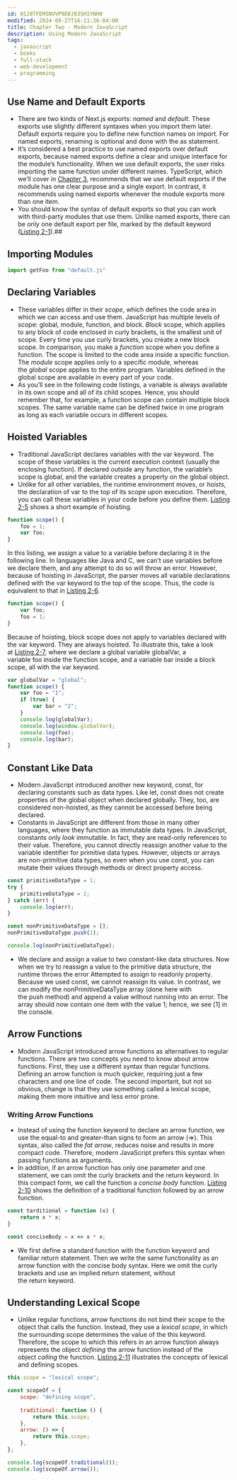 ```yaml
---
id: 01J8TFEM5NVVP9D8J83SH1YNH0
modified: 2024-09-27T16:11:36-04:00
title: Chapter Two - Modern JavaScript
description: Using Modern JavaScript
tags:
  - javascript
  - books
  - full-stack
  - web-development
  - programming
---
```

## Use Name and Default Exports
- There are two kinds of Next.js exports: _named_ and _default_. These exports use slightly different syntaxes when you import them later. Default exports require you to define new function names on import. For named exports, renaming is optional and done with the as statement.
- It’s considered a best practice to use named exports over default exports, because named exports define a clear and unique interface for the module’s functionality. When we use default exports, the user risks importing the same function under different names. TypeScript, which we’ll cover in [Chapter 3](https://learning.oreilly.com/library/view/the-complete-developer/9781098168810/xhtml/chapter3.xhtml), recommends that we use default exports if the module has one clear purpose and a single export. In contrast, it recommends using named exports whenever the module exports more than one item.
- You should know the syntax of default exports so that you can work with third-party modules that use them. Unlike named exports, there can be only one default export per file, marked by the default keyword ([Listing 2-1](https://learning.oreilly.com/library/view/the-complete-developer/9781098168810/xhtml/chapter2.xhtml#Lis2-1)).##
## Importing Modules
```javascript
import getFoo from "default.js"
```
## Declaring Variables
- These variables differ in their _scope_, which defines the code area in which we can access and use them. JavaScript has multiple levels of scope: global, module, function, and block. _Block_ scope, which applies to any block of code enclosed in curly brackets, is the smallest unit of scope. Every time you use curly brackets, you create a new block scope. In comparison, you make a _function_ scope when you define a function. The scope is limited to the code area inside a specific function. The _module_ scope applies only to a specific module, whereas the _global_ scope applies to the entire program. Variables defined in the global scope are available in every part of your code.
- As you’ll see in the following code listings, a variable is always available in its own scope and all of its child scopes. Hence, you should remember that, for example, a function scope can contain multiple block scopes. The same variable name can be defined twice in one program as long as each variable occurs in different scopes.
## Hoisted Variables
- Traditional JavaScript declares variables with the var keyword. The scope of these variables is the current execution context (usually the enclosing function). If declared outside any function, the variable’s scope is global, and the variable creates a property on the global object.
- Unlike for all other variables, the runtime environment moves, or _hoists_, the declaration of var to the top of its scope upon execution. Therefore, you can call these variables in your code before you define them. [Listing 2-5](https://learning.oreilly.com/library/view/the-complete-developer/9781098168810/xhtml/chapter2.xhtml#Lis2-5) shows a short example of hoisting.
```javascript
function scope() {
	foo = 1;
	var foo;
}
```
In this listing, we assign a value to a variable before declaring it in the following line. In languages like Java and C, we can’t use variables before we declare them, and any attempt to do so will throw an error. However, because of hoisting in JavaScript, the parser moves all variable declarations defined with the var keyword to the top of the scope. Thus, the code is equivalent to that in [Listing 2-6](https://learning.oreilly.com/library/view/the-complete-developer/9781098168810/xhtml/chapter2.xhtml#Lis2-6).

```javascript
function scope() {
	var foo;
	foo = 1;
}
```
Because of hoisting, block scope does not apply to variables declared with the var keyword. They are always hoisted. To illustrate this, take a look at [Listing 2-7](https://learning.oreilly.com/library/view/the-complete-developer/9781098168810/xhtml/chapter2.xhtml#Lis2-7), where we declare a global variable globalVar, a variable foo inside the function scope, and a variable bar inside a block scope, all with the var keyword.
```javascript
var globalVar = "global";
function scope() {
	var foo = "1";
	if (true) {
		var bar = "2";
	}
	console.log(globalVar);
	console.log(window.globalVar);
	console.log(foo);
	console.log(bar);
}

```
## Constant Like Data
- Modern JavaScript introduced another new keyword, const, for declaring constants such as data types. Like let, const does not create properties of the global object when declared globally. They, too, are considered non-hoisted, as they cannot be accessed before being declared.
- Constants in JavaScript are different from those in many other languages, where they function as immutable data types. In JavaScript, constants only _look_ immutable. In fact, they are read-only references to their value. Therefore, you cannot directly reassign another value to the variable identifier for primitive data types. However, objects or arrays are non-primitive data types, so even when you use const, you can mutate their values through methods or direct property access.
```javascript
const primitiveDataType = 1;
try {
	primitiveDataType = 2;
} catch (err) {
	console.log(err);
}

const nonPrimitiveDataType = [];
nonPrimitiveDataType.push(1);

console.log(nonPrimitiveDataType);
```
- We declare and assign a value to two constant-like data structures. Now when we try to reassign a value to the primitive data structure, the runtime throws the error Attempted to assign to readonly property. Because we used const, we cannot reassign its value. In contrast, we can modify the nonPrimitiveDataType array (done here with the push method) and append a value without running into an error. The array should now contain one item with the value 1; hence, we see [1] in the console.
## Arrow Functions
- Modern JavaScript introduced arrow functions as alternatives to regular functions. There are two concepts you need to know about arrow functions. First, they use a different syntax than regular functions. Defining an arrow function is much quicker, requiring just a few characters and one line of code. The second important, but not so obvious, change is that they use something called a lexical scope, making them more intuitive and less error prone.
### Writing Arrow Functions
- Instead of using the function keyword to declare an arrow function, we use the equal-to and greater-than signs to form an arrow (=>). This syntax, also called the _fat arrow_, reduces noise and results in more compact code. Therefore, modern JavaScript prefers this syntax when passing functions as arguments.
- In addition, if an arrow function has only one parameter and one statement, we can omit the curly brackets and the return keyword. In this compact form, we call the function a _concise body_ function. [Listing 2-10](https://learning.oreilly.com/library/view/the-complete-developer/9781098168810/xhtml/chapter2.xhtml#Lis2-10) shows the definition of a traditional function followed by an arrow function.
```javascript
const tarditional = function (x) {
	return x * x;
}

const conciseBody = x => x * x;
```
- We first define a standard function with the function keyword and familiar return statement. Then we write the same functionality as an arrow function with the concise body syntax. Here we omit the curly brackets and use an implied return statement, without the return keyword.
## Understanding Lexical Scope
- Unlike regular functions, arrow functions do not bind their scope to the object that calls the function. Instead, they use a _lexical scope_, in which the surrounding scope determines the value of the this keyword. Therefore, the scope to which this refers in an arrow function always represents the object _defining_ the arrow function instead of the object _calling_ the function. [Listing 2-11](https://learning.oreilly.com/library/view/the-complete-developer/9781098168810/xhtml/chapter2.xhtml#Lis2-11) illustrates the concepts of lexical and defining scopes.
```javascript
this.scope = "lexical scope";

const scopeOf = {
	scope: "defining scope",
	
	traditional: function () {
		return this.scope;
	},
	arrow: () => {
		return this.scope;
	},
};

console.log(scopeOf.traditional());
console.log(scopeOf.arrow());
```